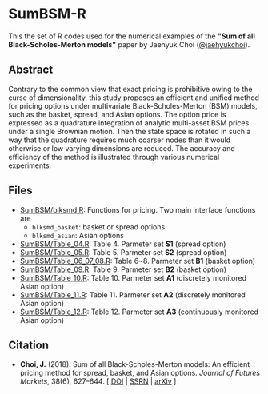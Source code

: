 # SumBSM-R

This the set of R codes used for the numerical examples of the __"Sum of all Black-Scholes-Merton models"__ paper by Jaehyuk Choi ([@jaehyukchoi](https://github.com/jaehyukchoi)).

## Abstract
Contrary to the common view that exact pricing is prohibitive owing to the curse of dimensionality, this study proposes an efficient and unified method for pricing options under multivariate Black-Scholes-Merton (BSM) models, such as the basket, spread, and Asian options. The option price is expressed as a quadrature integration of analytic multi-asset BSM prices under a single Brownian motion. Then the state space is rotated in such a way that the quadrature requires much coarser nodes than it would otherwise or low varying dimensions are reduced. The accuracy and efficiency of the method is illustrated through various numerical experiments.

## Files
* [SumBSM/blksmd.R](SumBSM/blksmd.R): Functions for pricing. Two main interface functions are 
  * `blksmd_basket`: basket or spread options
  * `blksmd_asian`: Asian options 
* [SumBSM/Table_04.R](SumBSM/Table_04.R): Table 4. Parmeter set __S1__ (spread option)
* [SumBSM/Table_05.R](SumBSM/Table_05.R): Table 5. Parmeter set __S2__ (spread option)
* [SumBSM/Table_06_07_08.R](SumBSM/Table_06_07_08.R): Table 6~8. Parmeter set __B1__ (basket option)
* [SumBSM/Table_09.R](SumBSM/Table_09.R): Table 9. Parmeter set __B2__ (basket option)
* [SumBSM/Table_10.R](SumBSM/Table_10.R): Table 10. Parmeter set __A1__ (discretely monitored Asian option)
* [SumBSM/Table_11.R](SumBSM/Table_11.R): Table 11. Parmeter set __A2__ (discretely monitored Asian option)
* [SumBSM/Table_12.R](SumBSM/Table_12.R): Table 12. Parmeter set __A3__ (continuously monitored Asian option)

## Citation
* __Choi, J.__ (2018). Sum of all Black-Scholes-Merton models: An efficient pricing method for spread, basket, and Asian options. *Journal of Futures Markets*, 38(6), 627–644. [ [DOI](https://doi.org/10.1002/fut.21909) | [SSRN](http://ssrn.com/abstract=2913048) | [arXiv](http://arxiv.org/abs/1805.03172) ]
